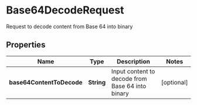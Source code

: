 

# Base64DecodeRequest

Request to decode content from Base 64 into binary
## Properties

Name | Type | Description | Notes
------------ | ------------- | ------------- | -------------
**base64ContentToDecode** | **String** | Input content to decode from Base 64 into binary |  [optional]



